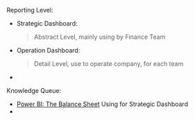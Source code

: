 
Reporting Level:
- Strategic Dashboard: 
  > Abstract Level, mainly using by Finance Team
* Operation Dashboard:
  > Detail Level, use to operate company, for each team
- 

Knowledge Queue:
- [Power BI: The Balance Sheet](https://youtu.be/Zqz5PsnlPvA) Using for Strategic Dashboard
- 

